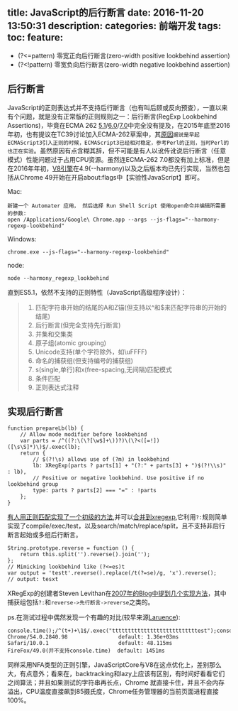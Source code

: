 title: JavaScript的后行断言
date: 2016-11-20 13:50:31
description: 
categories: 前端开发
tags:
toc: 
feature: 
---

* (?<=pattern)	零宽正向后行断言(zero-width positive lookbehind assertion)
* (?<!pattern)	零宽负向后行断言(zero-width negative lookbehind assertion)

## 后行断言
JavaScript的正则表达式并不支持后行断言（也有叫后顾或反向预查），一直以来有个问题，就是没有正常版的正则规则之一：后行断言(RegExp Lookbehind Assertions)，毕竟在ECMA 262 [5.1](http://www.ecma-international.org/ecma-262/5.1/#sec-15.10.2.8)/[6.0](http://www.ecma-international.org/ecma-262/6.0/#sec-runtime-semantics-canonicalize-ch)/[7.0](http://www.ecma-international.org/ecma-262/7.0/index.html#sec-runtime-semantics-canonicalize-ch)中完全没有提及，在2015年底至2016年初，也有提议在TC39讨论加入ECMA-262草案中，其[原因](http://stackoverflow.com/questions/12273112/will-js-regex-ever-get-lookbehind)`据说是早起ECMAScript3引入正则的时候，ECMAScript3已经相对稳定，参考Perl的正则，当时Perl的也正在实验`。虽然原因有点含糊其辞，但不可能是有人以讹传讹说后行断言（任意模式）性能问题过于占用CPU资源。虽然连ECMA-262 7.0都没有加上标准，但是在2016年年初，[V8引擎](http://v8project.blogspot.com/2016/02/regexp-lookbehind-assertions.html)在4.9(--harmony)以及之后版本均已先行实现，当然也包括从Chrome 49开始在开启about:flags中【实验性JavaScript】即可。

Mac:
```
新建一个 Automater 应用， 然后选择 Run Shell Script 使用open命令并编辑所需要的参数:
open /Applications/Google\ Chrome.app --args --js-flags="--harmony-regexp-lookbehind"
```
Windows:
```
chrome.exe --js-flags="--harmony-regexp-lookbehind"
```
node:
```
node --harmony_regexp_lookbehind
```
直到ES5.1，依然不支持的正则特性（JavaScript高级程序设计）：
 
> 1. 匹配字符串开始的结尾的A和Z锚(但支持以^和$来匹配字符串的开始的结尾)
> 2. 后行断言(但完全支持先行断言)
> 3. 并集和交集类
> 4. 原子组(atomic grouping)
> 5. Unicode支持(单个字符除外，如\uFFFF)
> 6. 命名的捕获组(但支持编号的捕获组)
> 7. s(single,单行)和x(free-spacing,无间隔)匹配模式
> 8. 条件匹配
> 9. 正则表达式注释

## 实现后行断言

```
function prepareLb(lb) {
    // Allow mode modifier before lookbehind
    var parts = /^((?:\(\?[\w$]+\))?)\(\?<([=!])([\s\S]*)\)$/.exec(lb);
    return {
        // $(?!\s) allows use of (?m) in lookbehind
        lb: XRegExp(parts ? parts[1] + "(?:" + parts[3] + ")$(?!\\s)" : lb),
        // Positive or negative lookbehind. Use positive if no lookbehind group
        type: parts ? parts[2] === "=" : !parts
    };
}
```
[有人用正则匹配实现了一个初级的方法](https://gist.github.com/slevithan/2387872),并可以[合并到xregexp](https://github.com/beaugunderson/xregexp-lookbehind),它利用`?:`规则简单实现了compile/exec/test，以及search/match/replace/split，且不支持非后行断言起始或多组后行断言。
```
String.prototype.reverse = function () {
	return this.split('').reverse().join('');
};
// Mimicking lookbehind like (?<=es)t
var output = 'testt'.reverse().replace(/t(?=se)/g, 'x').reverse();
// output: tesxt
```
XRegExp的创建者Steven Levithan在[2007年的Blog中提到几个实现方法](http://blog.stevenlevithan.com/archives/mimic-lookbehind-javascript/)，其中捕获组包括`?:`和`reverse->先行断言->reverse`之类的。

ps.在测试过程中偶然发现一个有趣的对比(较早来源[Laruence](http://www.laruence.com/2009/09/27/1123.html)):
```
console.time();/^(t+)+\1$/.exec("tttttttttttttttttttttttttttest");console.timeEnd();
Chrome/54.0.2840.98                default: 1.36e+03ms
Safari/10.0.1                      default: 48.115ms
FireFox/49.0(并不支持console.time)  default: 1451ms
```
同样采用NFA类型的正则引擎，JavaScriptCore与V8在这点优化上，差别那么大，有点意外；看来在，backtracking和lazy上应该有区别，有时间好看看它们之间算法；并且如果测试的字符串再长点，Chrome 就直接卡住，并且不会内存溢出，CPU温度直接飙到85摄氏度，Chrome任务管理器的当前页面进程直接100%。